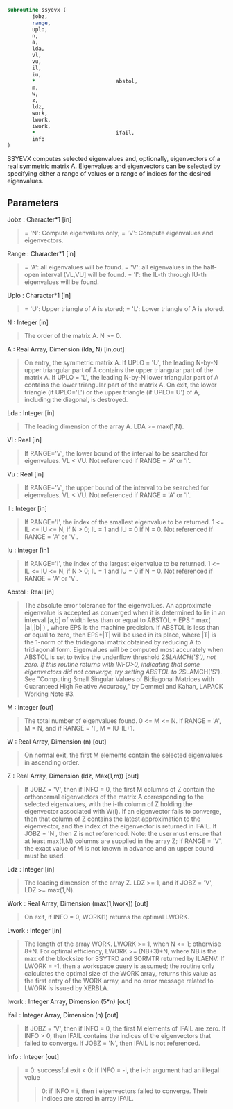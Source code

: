 ```fortran
subroutine ssyevx (
		jobz,
		range,
		uplo,
		n,
		a,
		lda,
		vl,
		vu,
		il,
		iu,
		*                          abstol,
		m,
		w,
		z,
		ldz,
		work,
		lwork,
		iwork,
		*                          ifail,
		info
)
```

 SSYEVX computes selected eigenvalues and, optionally, eigenvectors
 of a real symmetric matrix A.  Eigenvalues and eigenvectors can be
 selected by specifying either a range of values or a range of indices
 for the desired eigenvalues.

## Parameters
Jobz : Character*1 [in]
> = 'N':  Compute eigenvalues only;
> = 'V':  Compute eigenvalues and eigenvectors.

Range : Character*1 [in]
> = 'A': all eigenvalues will be found.
> = 'V': all eigenvalues in the half-open interval (VL,VU]
> will be found.
> = 'I': the IL-th through IU-th eigenvalues will be found.

Uplo : Character*1 [in]
> = 'U':  Upper triangle of A is stored;
> = 'L':  Lower triangle of A is stored.

N : Integer [in]
> The order of the matrix A.  N >= 0.

A : Real Array, Dimension (lda, N) [in,out]
> On entry, the symmetric matrix A.  If UPLO = 'U', the
> leading N-by-N upper triangular part of A contains the
> upper triangular part of the matrix A.  If UPLO = 'L',
> the leading N-by-N lower triangular part of A contains
> the lower triangular part of the matrix A.
> On exit, the lower triangle (if UPLO='L') or the upper
> triangle (if UPLO='U') of A, including the diagonal, is
> destroyed.

Lda : Integer [in]
> The leading dimension of the array A.  LDA >= max(1,N).

Vl : Real [in]
> If RANGE='V', the lower bound of the interval to
> be searched for eigenvalues. VL < VU.
> Not referenced if RANGE = 'A' or 'I'.

Vu : Real [in]
> If RANGE='V', the upper bound of the interval to
> be searched for eigenvalues. VL < VU.
> Not referenced if RANGE = 'A' or 'I'.

Il : Integer [in]
> If RANGE='I', the index of the
> smallest eigenvalue to be returned.
> 1 <= IL <= IU <= N, if N > 0; IL = 1 and IU = 0 if N = 0.
> Not referenced if RANGE = 'A' or 'V'.

Iu : Integer [in]
> If RANGE='I', the index of the
> largest eigenvalue to be returned.
> 1 <= IL <= IU <= N, if N > 0; IL = 1 and IU = 0 if N = 0.
> Not referenced if RANGE = 'A' or 'V'.

Abstol : Real [in]
> The absolute error tolerance for the eigenvalues.
> An approximate eigenvalue is accepted as converged
> when it is determined to lie in an interval [a,b]
> of width less than or equal to
> ABSTOL + EPS *   max( |a|,|b| ) ,
> where EPS is the machine precision.  If ABSTOL is less than
> or equal to zero, then  EPS*|T|  will be used in its place,
> where |T| is the 1-norm of the tridiagonal matrix obtained
> by reducing A to tridiagonal form.
> Eigenvalues will be computed most accurately when ABSTOL is
> set to twice the underflow threshold 2*SLAMCH('S'), not zero.
> If this routine returns with INFO>0, indicating that some
> eigenvectors did not converge, try setting ABSTOL to
> 2*SLAMCH('S').
> See "Computing Small Singular Values of Bidiagonal Matrices
> with Guaranteed High Relative Accuracy," by Demmel and
> Kahan, LAPACK Working Note #3.

M : Integer [out]
> The total number of eigenvalues found.  0 <= M <= N.
> If RANGE = 'A', M = N, and if RANGE = 'I', M = IU-IL+1.

W : Real Array, Dimension (n) [out]
> On normal exit, the first M elements contain the selected
> eigenvalues in ascending order.

Z : Real Array, Dimension (ldz, Max(1,m)) [out]
> If JOBZ = 'V', then if INFO = 0, the first M columns of Z
> contain the orthonormal eigenvectors of the matrix A
> corresponding to the selected eigenvalues, with the i-th
> column of Z holding the eigenvector associated with W(i).
> If an eigenvector fails to converge, then that column of Z
> contains the latest approximation to the eigenvector, and the
> index of the eigenvector is returned in IFAIL.
> If JOBZ = 'N', then Z is not referenced.
> Note: the user must ensure that at least max(1,M) columns are
> supplied in the array Z; if RANGE = 'V', the exact value of M
> is not known in advance and an upper bound must be used.

Ldz : Integer [in]
> The leading dimension of the array Z.  LDZ >= 1, and if
> JOBZ = 'V', LDZ >= max(1,N).

Work : Real Array, Dimension (max(1,lwork)) [out]
> On exit, if INFO = 0, WORK(1) returns the optimal LWORK.

Lwork : Integer [in]
> The length of the array WORK.  LWORK >= 1, when N <= 1;
> otherwise 8*N.
> For optimal efficiency, LWORK >= (NB+3)*N,
> where NB is the max of the blocksize for SSYTRD and SORMTR
> returned by ILAENV.
> If LWORK = -1, then a workspace query is assumed; the routine
> only calculates the optimal size of the WORK array, returns
> this value as the first entry of the WORK array, and no error
> message related to LWORK is issued by XERBLA.

Iwork : Integer Array, Dimension (5*n) [out]

Ifail : Integer Array, Dimension (n) [out]
> If JOBZ = 'V', then if INFO = 0, the first M elements of
> IFAIL are zero.  If INFO > 0, then IFAIL contains the
> indices of the eigenvectors that failed to converge.
> If JOBZ = 'N', then IFAIL is not referenced.

Info : Integer [out]
> = 0:  successful exit
> < 0:  if INFO = -i, the i-th argument had an illegal value
> > 0:  if INFO = i, then i eigenvectors failed to converge.
> Their indices are stored in array IFAIL.


